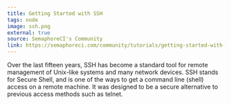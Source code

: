 ```yaml
---
title: Getting Started with SSH
tags: node
image: ssh.png
external: true
source: SemaphoreCI's Community
link: https://semaphoreci.com/community/tutorials/getting-started-with-ssh
---
```


Over the last fifteen years, SSH has become a standard tool for remote
management of Unix-like systems and many network devices. SSH stands for Secure
Shell, and is one of the ways to get a command line (shell) access on a remote
machine. It was designed to be a secure alternative to previous access methods
such as telnet.

